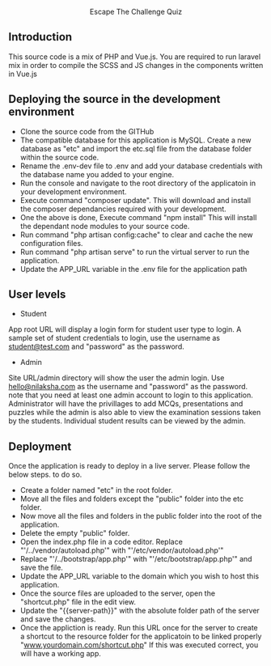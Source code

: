 <p align="center">Escape The Challenge Quiz</p>

## Introduction 

This source code is a mix of PHP and Vue.js. You are required to run laravel mix in order to compile the SCSS and JS changes in the components written in Vue.js

## Deploying the source in the development environment

- Clone the source code from the GITHub
- The compatible database for this application is MySQL. Create a new database as "etc" and import the etc.sql file from the database folder within the source code.
- Rename the .env-dev file to .env and add your database credentials with the database name you added to your engine.
- Run the console and navigate to the root directory of the applicatoin in your development environment.
- Execute command "composer update". This will download and install the composer dependancies required with your development.
- One the above is done, Execute command "npm install" This will install the dependant node modules to your source code.
- Run command "php artisan config:cache" to clear and cache the new configuration files.
- Run command "php artisan serve" to run the virtual server to run the application.
- Update the APP_URL variable in the .env file for the application path

## User levels

- Student 

App root URL will display a login form for student user type to login. A sample set of student credentials to login, use the username as student@test.com and "password" as the password.


- Admin

Site URL/admin directory will show the user the admin login. Use hello@nilaksha.com as the username and "password" as the password. 
note that you need at least one admin account to login to this application. Administrator will have the privillages to add MCQs, presentations and puzzles while the admin is also able to view the examination sessions taken by the students. Individual student results can be viewed by the admin.

## Deployment

Once the application is ready to deploy in a live server. Please follow the below steps. to do so.

- Create a folder named "etc" in the root folder. 
- Move all the files and folders except the "public" folder into the etc folder. 
- Now move all the files and folders in the public folder into the root of the application.
- Delete the empty "public" folder.
- Open the index.php file in a code editor. Replace "'/../vendor/autoload.php'" with "'/etc/vendor/autoload.php'"
- Replace "'/../bootstrap/app.php'" with "'/etc/bootstrap/app.php'" and save the file.
- Update the APP_URL variable to the domain which you wish to host this application.
- Once the source files are uploaded to the server, open the "shortcut.php" file in the edit view. 
- Update the "{{server-path}}" with the absolute folder path of the server and save the changes.
- Once the appliction is ready. Run this URL once for the server to create a shortcut to the resource folder for the applicatoin to be linked properly "www.yourdomain.com/shortcut.php" If this was executed correct, you will have a working app. 
